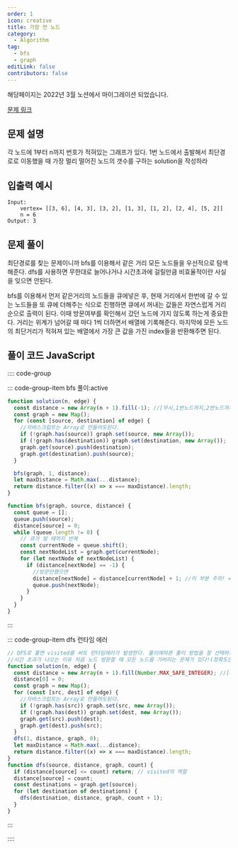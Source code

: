 ```yaml
---
order: 1
icon: creative
title: 가장 먼 노드
category:
  - Algorithm
tag:
  - bfs
  - graph
editLink: false
contributors: false
---
```


해당페이지는 2022년 3월 노션에서 마이그레이션 되었습니다.

[문제 링크](https://programmers.co.kr/learn/courses/30/lessons/49189)

## 문제 설명

각 노드에 1부터 n까지 번호가 적혀있는 그래프가 있다. 1번 노드에서 출발해서 최단경로로 이동했을 때 가장 멀리 떨어진 노드의 갯수를 구하는 solution을 작성하라

## 입출력 예시

```
Input:
    vertex= [[3, 6], [4, 3], [3, 2], [1, 3], [1, 2], [2, 4], [5, 2]]
    n = 6
Output: 3
```

## 문제 풀이

최단경로를 찾는 문제이니까 bfs를 이용해서 같은 거리 모든 노드들을 우선적으로 탐색해준다. dfs를 사용하면 무한대로 늘어나거나 시간초과에 걸릴만큼 비효율적이란 사실을 잊으면 안된다.

bfs를 이용해서 먼저 같은거리의 노드들을 큐에넣은 후, 현재 거리에서 한번에 갈 수 있는 노드들을 또 큐에 더해주는 식으로 진행하면 큐에서 꺼내는 값들은 자연스럽게 거리순으로 출력이 된다. 이때 방문여부를 확인해서 갔던 노드에 가지 않도록 하는게 중요한다. 거리는 위계가 넘어갈 때 마다 1씩 더하면서 배열에 기록해준다.
마지막에 모든 노드의 최단거리가 적혀져 있는 배열에서 가장 큰 값을 가진 index들을 반환해주면 된다.

## 풀이 코드 JavaScript

:::: code-group

::: code-group-item bfs 풀이:active

```js
function solution(n, edge) {
  const distance = new Array(n + 1).fill(-1); //[무시,1번노드까지,2번노드까지..];
  const graph = new Map();
  for (const [source, destination] of edge) {
    //자바스크립트는 Array로 만들어도된다.
    if (!graph.has(source)) graph.set(source, new Array());
    if (!graph.has(destination)) graph.set(destination, new Array());
    graph.get(source).push(destination);
    graph.get(destination).push(source);
  }

  bfs(graph, 1, distance);
  let maxDistance = Math.max(...distance);
  return distance.filter((x) => x === maxDistance).length;
}

function bfs(graph, source, distance) {
  const queue = [];
  queue.push(source);
  distance[source] = 0;
  while (queue.length != 0) {
    // 큐가 빌 때까지 반복
    const currentNode = queue.shift();
    const nextNodeList = graph.get(currentNode);
    for (let nextNode of nextNodeList) {
      if (distance[nextNode] == -1) {
        //방문안했으면
        distance[nextNode] = distance[currentNode] + 1; //이 부분 주의! => 고민하다 다른 풀이보고 힌트를 얻었다
        queue.push(nextNode);
      }
    }
  }
}
```

:::

::: code-group-item dfs 런타임 에러

```js
// DFS로 풀면 visited를 써도 런타임에러가 발생한다. 풀이에따른 풀이 방법을 잘 선택하자
//시간 초과가 나오는 이유 처음 노드 방문할 때 모든 노드를 가버리는 문제가 있다!(정확도는 100)
function solution(n, edge) {
  const distance = new Array(n + 1).fill(Number.MAX_SAFE_INTEGER); //[무시,1번노드까지,2번노드까지..]
  distance[0] = 0;
  const graph = new Map();
  for (const [src, dest] of edge) {
    //자바스크립트는 Array로 만들어도된다.
    if (!graph.has(src)) graph.set(src, new Array());
    if (!graph.has(dest)) graph.set(dest, new Array());
    graph.get(src).push(dest);
    graph.get(dest).push(src);
  }
  dfs(1, distance, graph, 0);
  let maxDistance = Math.max(...distance);
  return distance.filter((x) => x === maxDistance).length;
}
function dfs(source, distance, graph, count) {
  if (distance[source] <= count) return; // visited의 역할
  distance[source] = count;
  const destinations = graph.get(source);
  for (let destination of destinations) {
    dfs(destination, distance, graph, count + 1);
  }
}
```

:::

::::

